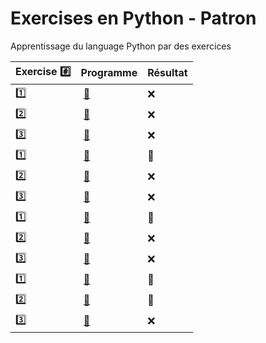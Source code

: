 # Exercises en Python - Patron

Apprentissage du language Python par des exercices

|  Exercise :hash:  |  Programme | Résultat |
|-------------------|------------|----------|
| :one: | [:bookmark:](01/programme.py) | :x: |
| :two: | [:bookmark:](02/programme.py) | :x: |
| :three: | [:bookmark:](03/programme.py) | :x: |
| :one: | [:bookmark:](01/programme.py) | :tada: |
| :two: | [:bookmark:](02/programme.py) | :x: |
| :three: | [:bookmark:](03/programme.py) | :x: |
| :one: | [:bookmark:](01/programme.py) | :tada: |
| :two: | [:bookmark:](02/programme.py) | :x: |
| :three: | [:bookmark:](03/programme.py) | :x: |
| :one: | [:bookmark:](01/programme.py) | :tada: |
| :two: | [:bookmark:](02/programme.py) | :tada: |
| :three: | [:bookmark:](03/programme.py) | :x: |
